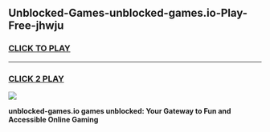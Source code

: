 
## Unblocked-Games-unblocked-games.io-Play-Free-jhwju
<h3>
<a href="https://premium76.site?title=unblocked-games.io&ref=23A">CLICK TO PLAY</a></h3>
<hr>

<h3>
<a href="https://premium76.site?title=unblocked-games.io&ref=23A">CLICK 2 PLAY</a>
  
</h3>

<a href="https://premium76.site?title=unblocked-games.io&ref=23A"><img src="https://clearcache.store/games.png"></a>


**unblocked-games.io games unblocked: Your Gateway to Fun and Accessible Online Gaming**
